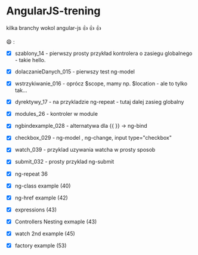 # AngularJS-trening
kilka branchy wokol angular-js  :+1: :+1: :+1:


 :smile: :

- [x] szablony_14  - pierwszy prosty przykład kontrolera o zasiegu globalnego - takie hello.
- [x] dolaczanieDanych_015 - pierwszy test ng-model
- [x] wstrzykiwanie_016 - oprócz $scope, mamy np. $location - ale to tylko tak...
- [x] dyrektywy_17 - na przykladzie ng-repeat - tutaj dalej zasieg globalny
- [x] modules_26 - kontroler w module
- [x] ngbindexample_028 - alternatywa dla {{ }} -> ng-bind
- [x] checkbox_029 - ng-model , ng-change, input type="checkbox"
- [x] watch_039 - przyklad uzywania watcha w prosty sposob
- [x] submit_032 - prosty przyklad ng-submit
- [x] ng-repeat 36
- [x] ng-class example (40)
- [x] ng-href example (42)
- [x] expressions (43)
- [x] Controllers Nesting exmaple (43)
- [x] watch 2nd example (45)
- [x] factory example (53)





